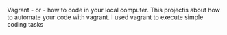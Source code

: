 Vagrant - or - how to code in your local computer. This projectis about how to automate your code with vagrant. I used vagrant to execute simple coding tasks
